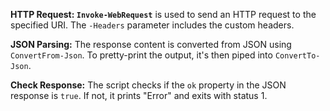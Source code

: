 **HTTP Request: `Invoke-WebRequest`** is used to send an HTTP request to the 
specified URI. The `-Headers` parameter includes the custom headers.

**JSON Parsing:** The response content is converted from JSON using 
`ConvertFrom-Json`. To pretty-print the output, it's then 
piped into `ConvertTo-Json`.

**Check Response:** The script checks if the `ok` property in the JSON response 
is `true`. If not, it prints "Error" and exits with status 1.